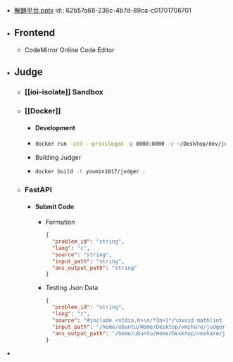 - [解題平台.pptx](../assets/解題平台.pptx)
  id:: 62b57a68-236c-4b7d-89ca-c01701706701
- ## Frontend
	- CodeMirror Online Code Editor
- ## Judge
	- ### [[ioi-isolate]] Sandbox
	- ### [[Docker]]
		- #### Development
		- ```bash
		  docker run -itd --privileged -p 8000:8000 -v ~/Desktop/dev/judger:/app  --name compiler youmin1017/compilers
		  ```
		- Building Judger
		- ```bash
		  docker build -t youmin1017/judger .
		  ```
	- ### FastAPI
		- #### Submit Code
			- Formation
			  ```json
			  {
			    "problem_id": "string",
			    "lang": "c",
			    "source": "string",
			    "input_path": "string",
			    "ans_output_path": "string"
			  }
			  ```
			- Testing Json Data
			  ```json
			  {
			    "problem_id": "string",
			    "lang": "c",
			    "source": "#include <stdio.h>\n/*3n+1*/\nvoid math(int n,int *MAX){\n    int count = 1;\n    while(n-1){\n        if(n&1) n = 3*n+1;\n        else    n /= 2;\n        ++count;\n    }\n    if(count > *MAX) *MAX = count;\n}\nint main(){\n    int a,b,i,MAX=1;\n    while(scanf(\"%d%d\", &a,&b) == 2){\n        printf(\"%d %d \", a,b);\n        if(a > b) a^=b^=a^=b;\n        for(i=a; i <= b; ++i)\n            math(i,&MAX);\n        printf(\"%d\\n\", MAX);\n        MAX=1;\n    }\n    return 0;\n}",
			    "input_path": "/home/ubuntu/Home/Desktop/vmshare/judger/tmp/uva_100_input.txt",
			    "ans_output_path": "/home/ubuntu/Home/Desktop/vmshare/judger/tmp/uva_100_input.txt"
			  }
			  ```
-